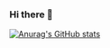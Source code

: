 ### Hi there 👋

[![Anurag's GitHub stats](https://github-readme-stats.vercel.app/api?username=JanFidor)](https://github.com/anuraghazra/github-readme-stats)
